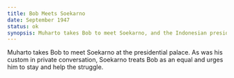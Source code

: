 ```yaml
---
title: Bob Meets Soekarno
date: September 1947 
status: ok
synopsis: Muharto takes Bob to meet Soekarno, and the Indonesian president implores Bob to aid the beleaguered Republic by flying in critical supplies. 
---
```

Muharto takes Bob to meet Soekarno at the presidential palace. As was
his custom in private conversation, Soekarno treats Bob as an equal and
urges him to stay and help the struggle.